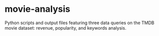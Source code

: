 # movie-analysis
Python scripts and output files featuring three data queries on the TMDB movie dataset: revenue, popularity, and keywords analysis.

